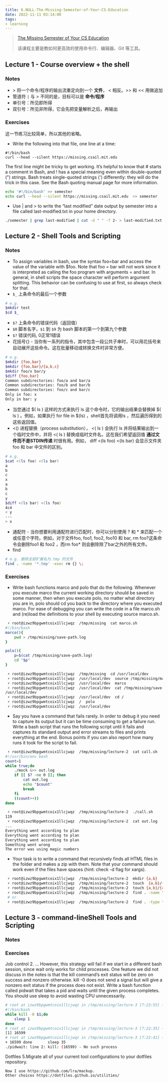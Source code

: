 ```yaml
---
title: 6.NULL-The-Missing-Semester-of-Your-CS-Education
date: 2022-11-11 03:14:00
tags:
- learning
---
```

> [The Missing Semester of Your CS Education](https://missing.csail.mit.edu/)
> 
> 该课程主要是教如何更高效的使用命令行、编辑器、Git 等工具。

## Lecture 1 - Course overview + the shell
### Notes
- \> 将一个命令/程序的输出流重定向到一个 **文件**， \< 相反。>> 和 << 用做追加
- 管道符 `|` 与 > 不同的是，目标可以是 **命令/程序**
- 单引号：所见即所得
- 双引号：所见非所得，它会先把变量解析之后，再输出
### Exercises
这一节练习比较简单，所以其他的省略。
- Write the following into that file, one line at a time:
```file
#!/bin/bash
curl --head --silent https://missing.csail.mit.edu
```
The first line might be tricky to get working. It’s helpful to know that # starts a comment in Bash, and ! has a special meaning even within double-quoted (") strings. Bash treats single-quoted strings (') differently: they will do the trick in this case. See the Bash quoting manual page for more information.
```bash
echo '#!/bin/bash' >> semester
echo curl --head --silent https://missing.csail.mit.edu  >> semester
```
- Use | and > to write the “last modified” date output by semester into a file called last-modified.txt in your home directory.
```bash
./semester | grep last-modified | cut -d " " -f 2- > last-modified.txt
```

## Lecture 2 - Shell Tools and Scripting
### Notes
- To assign variables in bash, use the syntax foo=bar and access the value of the variable with $foo. Note that foo = bar will not work since it is interpreted as calling the foo program with arguments = and bar. In general, in shell scripts the space character will perform argument splitting. This behavior can be confusing to use at first, so always check for that.
- `$_` 上条命令的最后一个参数
```bash
# e.g.
$mkdir test
$cd $_
```
- `$?` 上条命令的错误代码（返回值）
- `$0` 脚本名字，`$1` 到 `$9` 为 bash 脚本的第一个到第九个参数
- `$?` 错误代码, 0正常1错误
- 花括号{} - 当你有一系列的指令，其中包含一段公共子串时，可以用花括号来自动展开这些命令。这在批量移动或转换文件时非常方便。
```bash
# e.g.
$mkdir {foo,bar}
$mkdir {foo,bar}/{a,b,c}
$mkdir foo/x bar/y
$diff {foo,bar}   
Common subdirectories: foo/a and bar/a
Common subdirectories: foo/b and bar/b
Common subdirectories: foo/c and bar/c
Only in foo: x
Only in bar: y
```
- 当您通过 $( ls ) 这样的方式来执行 ls 这个命令时，它的输出结果会替换掉 $( ls ) 。例如，如果执行 for file in $(ls) ，shell首先将调用ls ，然后遍历得到的这些返回值。
-  <() 进程替换（process substitution）， <( ls ) 会执行 ls 并将结果输出到一个临时文件中，并将 <( ls ) 替换成临时文件名。这在我们希望返回值 **通过文件而不是STDIN传递** 时很有用。例如， diff <(ls foo) <(ls bar) 会显示文件夹 foo 和 bar 中文件的区别。
```bash
# e.g.
$cat <(ls foo) <(ls bar)
a
b
c
x
a
b
c
y
$diff <(ls bar) <(ls foo)
4c4
< y
---
> x

```
- 通配符 - 当你想要利用通配符进行匹配时，你可以分别使用 ? 和 * 来匹配一个或任意个字符。例如，对于文件foo, foo1, foo2, foo10 和 bar, rm foo?这条命令会删除foo1 和 foo2 ，而rm foo* 则会删除除了bar之外的所有文件。
- find
```bash
# e.g. 删除全部扩展名为.tmp 的文件
find . -name '*.tmp' -exec rm {} \;
```
### Exercises
- Write bash functions marco and polo that do the following. Whenever you execute marco the current working directory should be saved in some manner, then when you execute polo, no matter what directory you are in, polo should cd you back to the directory where you executed marco. For ease of debugging you can write the code in a file marco.sh and (re)load the definitions to your shell by executing source marco.sh.
```bash
 ⚡ root@izwz9bpgwmtcoix1llcjwqz  /tmp/missing  cat marco.sh   
#!/bin/bash
marco(){
    pwd > /tmp/missing/save-path.log
}

polo(){
    p=$(cat /tmp/missing/save-path.log)
    cd "$p"
}

 ⚡ root@izwz9bpgwmtcoix1llcjwqz  /tmp/missing  cd /usr/local/dev
 ⚡ root@izwz9bpgwmtcoix1llcjwqz  /usr/local/dev  source /tmp/missing/marco.sh 
 ⚡ root@izwz9bpgwmtcoix1llcjwqz  /usr/local/dev  marco    
 ⚡ root@izwz9bpgwmtcoix1llcjwqz  /usr/local/dev  cat /tmp/missing/save-path.log 
/usr/local/dev
 ⚡ root@izwz9bpgwmtcoix1llcjwqz  /usr/local/dev  cd /                          
 ⚡ root@izwz9bpgwmtcoix1llcjwqz  /  polo          
 ⚡ root@izwz9bpgwmtcoix1llcjwqz  /usr/local/dev  
```

- Say you have a command that fails rarely. In order to debug it you need to capture its output but it can be time consuming to get a failure run. Write a bash script that runs the following script until it fails and captures its standard output and error streams to files and prints everything at the end. Bonus points if you can also report how many runs it took for the script to fail.
```bash                                                                       
 ⚡ root@izwz9bpgwmtcoix1llcjwqz  /tmp/missing/lecture-2  cat call.sh  
#!/usr/bin/env bash
count=1
while true;do
    ./mock &>> out.log
    if [[ $? -ne 0 ]]; then
        cat out.log
        echo "$count"
        break
    fi
    ((count++))
done

 ⚡ root@izwz9bpgwmtcoix1llcjwqz  /tmp/missing/lecture-2  ./call.sh 
119
 ⚡ root@izwz9bpgwmtcoix1llcjwqz  /tmp/missing/lecture-2  cat out.log
...
Everything went according to plan
Everything went according to plan
Everything went according to plan
Something went wrong
The error was using magic numbers
```
- Your task is to write a command that recursively finds all HTML files in the folder and makes a zip with them. Note that your command should work even if the files have spaces (hint: check -d flag for xargs).
```bash
 ⚡ root@izwz9bpgwmtcoix1llcjwqz  /tmp/missing/lecture-2  mkdir {a,b}    
 ⚡ root@izwz9bpgwmtcoix1llcjwqz  /tmp/missing/lecture-2  touch  {a,b}/{1,2.html,3.html}                  
 ⚡ root@izwz9bpgwmtcoix1llcjwqz  /tmp/missing/lecture-2  touch {a,b}/{4\ 4.html,5\ 5.html}
 ⚡ root@izwz9bpgwmtcoix1llcjwqz  /tmp/missing/lecture-2  find . -name "*.html" -print0 | xargs -0 zip -r 1.zip
 # or
 ⚡ root@izwz9bpgwmtcoix1llcjwqz  /tmp/missing/lecture-2  find . -type f -name "*.html" | xargs -d '\n'  tar -cvzf html.zip
```

## Lecture 3 - command-lineShell Tools and Scripting
### Notes
### Exercises
Job control
2. ...
However, this strategy will fail if we start in a different bash session, since wait only works for child processes. One feature we did not discuss in the notes is that the kill command’s exit status will be zero on success and nonzero otherwise. kill -0 does not send a signal but will give a nonzero exit status if the process does not exist. Write a bash function called pidwait that takes a pid and waits until the given process completes. You should use sleep to avoid wasting CPU unnecessarily.
```bash
# root at izwz9bpgwmtcoix1llcjwqz in /tmp/missing/lecture-3 [7:23:55] → cat pidwait     
#!/bin/bash
while kill -0 $1;do
    sleep 1
done
# root at izwz9bpgwmtcoix1llcjwqz in /tmp/missing/lecture-3 [7:22:35] → sleep 35 &
[1] 16599
# root at izwz9bpgwmtcoix1llcjwqz in /tmp/missing/lecture-3 [7:22:41] → pgrep -f sleep\ 35 | xargs ./pidwait
+ 16599 done       sleep 35
./pidwait: line 2: kill: (16599) - No such process
```
Dotfiles
5.Migrate all of your current tool configurations to your dotfiles repository.
```
Now I use https://github.com/lra/mackup.
Other choices https://dotfiles.github.io/utilities/
```
